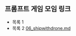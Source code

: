 ## 프롬프트 게임 모임 링크

- 목록 1
- 목록 2
[06_shipwithdrone.md](https://labs.google/fx/tools/whisk/share/7ac302q7n0000)